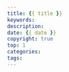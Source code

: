 ```yaml
---
title: {{ title }}
keywords: 
description: 
date: {{ date }}
copyright: true
top: 1
categories:
tags:
---
```

